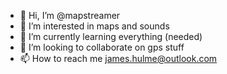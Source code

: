 - 👋 Hi, I’m @mapstreamer
- 👀 I’m interested in maps and sounds
- 🌱 I’m currently learning everything (needed)
- 💞️ I’m looking to collaborate on gps stuff
- 📫 How to reach me james.hulme@outlook.com

<!---
mapstreamer/mapstreamer is a ✨ special ✨ repository because its `README.md` (this file) appears on your GitHub profile.
You can click the Preview link to take a look at your changes.
--->
